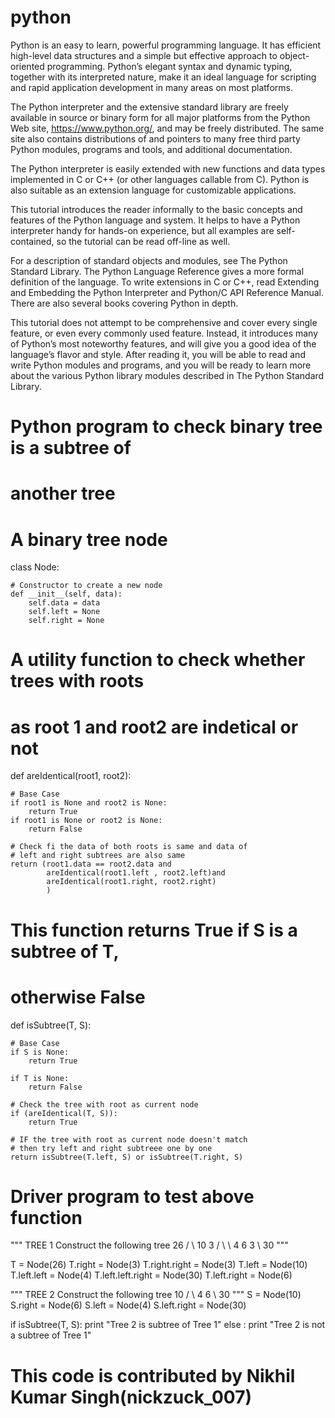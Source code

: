 # python
Python is an easy to learn, powerful programming language. It has efficient high-level data structures and a simple but effective approach to object-oriented programming. Python’s elegant syntax and dynamic typing, together with its interpreted nature, make it an ideal language for scripting and rapid application development in many areas on most platforms.

The Python interpreter and the extensive standard library are freely available in source or binary form for all major platforms from the Python Web site, https://www.python.org/, and may be freely distributed. The same site also contains distributions of and pointers to many free third party Python modules, programs and tools, and additional documentation.

The Python interpreter is easily extended with new functions and data types implemented in C or C++ (or other languages callable from C). Python is also suitable as an extension language for customizable applications.

This tutorial introduces the reader informally to the basic concepts and features of the Python language and system. It helps to have a Python interpreter handy for hands-on experience, but all examples are self-contained, so the tutorial can be read off-line as well.

For a description of standard objects and modules, see The Python Standard Library. The Python Language Reference gives a more formal definition of the language. To write extensions in C or C++, read Extending and Embedding the Python Interpreter and Python/C API Reference Manual. There are also several books covering Python in depth.

This tutorial does not attempt to be comprehensive and cover every single feature, or even every commonly used feature. Instead, it introduces many of Python’s most noteworthy features, and will give you a good idea of the language’s flavor and style. After reading it, you will be able to read and write Python modules and programs, and you will be ready to learn more about the various Python library modules described in The Python Standard Library.
# Python program to check binary tree is a subtree of 
# another tree 

# A binary tree node 
class Node: 

	# Constructor to create a new node 
	def __init__(self, data): 
		self.data = data 
		self.left = None
		self.right = None

# A utility function to check whether trees with roots 
# as root 1 and root2 are indetical or not 
def areIdentical(root1, root2): 
	
	# Base Case 
	if root1 is None and root2 is None: 
		return True
	if root1 is None or root2 is None: 
		return False

	# Check fi the data of both roots is same and data of 
	# left and right subtrees are also same 
	return (root1.data == root2.data and
			areIdentical(root1.left , root2.left)and
			areIdentical(root1.right, root2.right) 
			) 

# This function returns True if S is a subtree of T, 
# otherwise False 
def isSubtree(T, S): 
	
	# Base Case 
	if S is None: 
		return True

	if T is None: 
		return False

	# Check the tree with root as current node 
	if (areIdentical(T, S)): 
		return True

	# IF the tree with root as current node doesn't match 
	# then try left and right subtreee one by one 
	return isSubtree(T.left, S) or isSubtree(T.right, S) 


# Driver program to test above function 

""" TREE 1 
	Construct the following tree 
			26 
			/ \ 
		10	 3 
		/ \	 \ 
	4	 6	 3 
	\ 
		30 
	"""

T = Node(26) 
T.right = Node(3) 
T.right.right = Node(3) 
T.left = Node(10) 
T.left.left = Node(4) 
T.left.left.right = Node(30) 
T.left.right = Node(6) 

""" TREE 2 
	Construct the following tree 
		10 
		/ \ 
	4	 6 
	\ 
		30 
	"""
S = Node(10) 
S.right = Node(6) 
S.left = Node(4) 
S.left.right = Node(30) 

if isSubtree(T, S): 
	print "Tree 2 is subtree of Tree 1"
else : 
	print "Tree 2 is not a subtree of Tree 1"

# This code is contributed by Nikhil Kumar Singh(nickzuck_007) 
